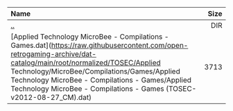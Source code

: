 |Name|Size|
|:---|---:|
|[..](../index.html)|DIR|
|[Applied Technology MicroBee - Compilations - Games.dat](https://raw.githubusercontent.com/open-retrogaming-archive/dat-catalog/main/root/normalized/TOSEC/Applied Technology/MicroBee/Compilations/Games/Applied Technology MicroBee - Compilations - Games/Applied Technology MicroBee - Compilations - Games (TOSEC-v2012-08-27_CM).dat)|3713|
